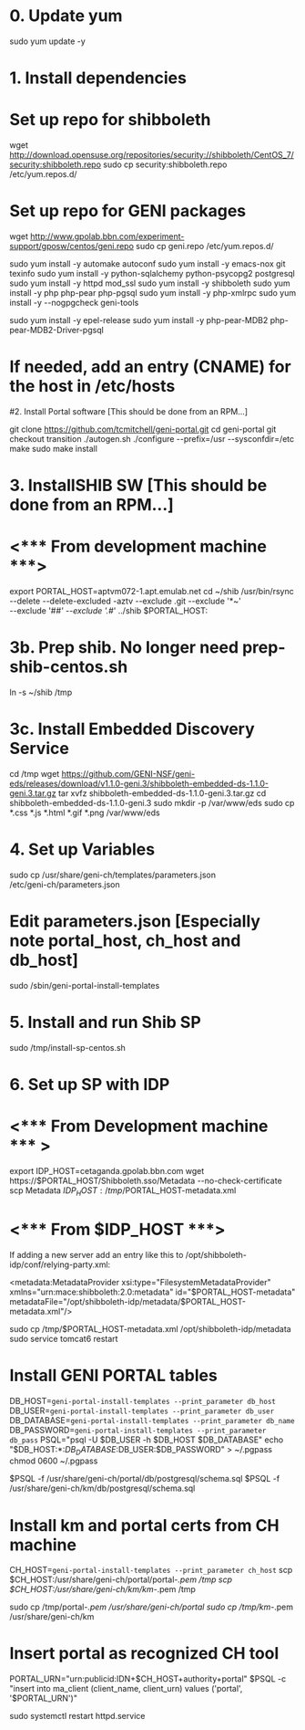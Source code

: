 # 0. Update yum

sudo yum update -y

# 1. Install dependencies

# Set up repo for shibboleth
wget http://download.opensuse.org/repositories/security://shibboleth/CentOS_7/security:shibboleth.repo
sudo cp security\:shibboleth.repo /etc/yum.repos.d/

# Set up repo for GENI packages
wget http://www.gpolab.bbn.com/experiment-support/gposw/centos/geni.repo
sudo cp geni.repo /etc/yum.repos.d/

sudo yum install -y automake autoconf
sudo yum install -y emacs-nox git texinfo
sudo yum install -y python-sqlalchemy python-psycopg2 postgresql
sudo yum install -y httpd mod_ssl
sudo yum install -y shibboleth
sudo yum install -y php php-pear php-pgsql
sudo yum install -y php-xmlrpc
sudo yum install -y --nogpgcheck geni-tools

sudo yum install -y epel-release
sudo yum install -y php-pear-MDB2 php-pear-MDB2-Driver-pgsql


# If needed, add an entry (CNAME) for the host in /etc/hosts


#2. Install Portal software [This should be done from an RPM...]

git clone https://github.com/tcmitchell/geni-portal.git
cd geni-portal
git checkout transition
./autogen.sh
./configure --prefix=/usr --sysconfdir=/etc
make
sudo make install

# 3. InstallSHIB SW [This should be done from an RPM...]
# <*** From development machine ***>
export PORTAL_HOST=aptvm072-1.apt.emulab.net
cd ~/shib
/usr/bin/rsync --delete --delete-excluded -aztv --exclude .git --exclude '*~' \
               --exclude '#*#' --exclude '.#*' ../shib $PORTAL_HOST:


# 3b. Prep shib. No longer need prep-shib-centos.sh
ln -s ~/shib /tmp

# 3c. Install Embedded Discovery Service
cd /tmp
wget https://github.com/GENI-NSF/geni-eds/releases/download/v1.1.0-geni.3/shibboleth-embedded-ds-1.1.0-geni.3.tar.gz
tar xvfz shibboleth-embedded-ds-1.1.0-geni.3.tar.gz
cd shibboleth-embedded-ds-1.1.0-geni.3
sudo mkdir -p /var/www/eds
sudo cp *.css *.js *.html *.gif *.png /var/www/eds

# 4. Set up Variables
sudo cp /usr/share/geni-ch/templates/parameters.json \
        /etc/geni-ch/parameters.json
# Edit parameters.json [Especially note portal_host, ch_host and db_host]
sudo /sbin/geni-portal-install-templates

# 5. Install and run Shib SP
sudo /tmp/install-sp-centos.sh

# 6. Set up SP with IDP
# <*** From Development machine *** >

export IDP_HOST=cetaganda.gpolab.bbn.com
wget https://$PORTAL_HOST/Shibboleth.sso/Metadata --no-check-certificate
scp Metadata $IDP_HOST:/tmp/$PORTAL_HOST-metadata.xml

# <*** From $IDP_HOST ***>

If adding a new server add an entry like this to
/opt/shibboleth-idp/conf/relying-party.xml:

  <metadata:MetadataProvider xsi:type="FilesystemMetadataProvider"
    xmlns="urn:mace:shibboleth:2.0:metadata"
    id="$PORTAL_HOST-metadata"
    metadataFile="/opt/shibboleth-idp/metadata/$PORTAL_HOST-metadata.xml"/>

sudo cp /tmp/$PORTAL_HOST-metadata.xml /opt/shibboleth-idp/metadata
sudo service tomcat6 restart


# Install GENI PORTAL tables
DB_HOST=`geni-portal-install-templates --print_parameter db_host`
DB_USER=`geni-portal-install-templates --print_parameter db_user`
DB_DATABASE=`geni-portal-install-templates --print_parameter db_name`
DB_PASSWORD=`geni-portal-install-templates --print_parameter db_pass`
PSQL="psql -U $DB_USER -h $DB_HOST $DB_DATABASE"
echo "$DB_HOST:*:$DB_DATABASE:$DB_USER:$DB_PASSWORD"  > ~/.pgpass
chmod 0600 ~/.pgpass

$PSQL -f /usr/share/geni-ch/portal/db/postgresql/schema.sql
$PSQL -f /usr/share/geni-ch/km/db/postgresql/schema.sql

# Install km and portal certs from CH machine
CH_HOST=`geni-portal-install-templates --print_parameter ch_host`
scp $CH_HOST:/usr/share/geni-ch/portal/portal-*.pem /tmp
scp $CH_HOST:/usr/share/geni-ch/km/km-*.pem /tmp

sudo cp /tmp/portal-*.pem /usr/share/geni-ch/portal
sudo cp /tmp/km-*.pem /usr/share/geni-ch/km

# Insert portal as recognized CH tool
PORTAL_URN="urn:publicid:IDN+$CH_HOST+authority+portal"
$PSQL -c "insert into ma_client (client_name, client_urn) values ('portal', '$PORTAL_URN')"

sudo systemctl restart httpd.service
